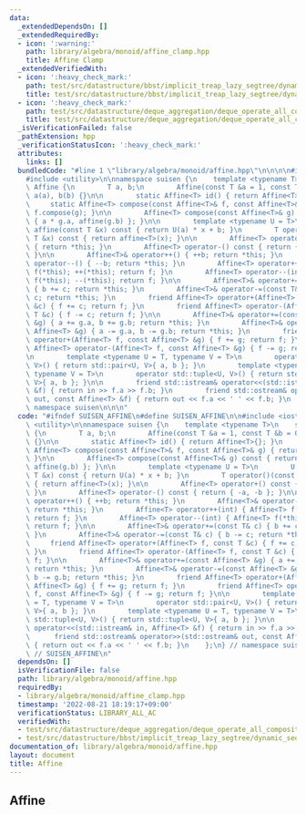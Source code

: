 ```yaml
---
data:
  _extendedDependsOn: []
  _extendedRequiredBy:
  - icon: ':warning:'
    path: library/algebra/monoid/affine_clamp.hpp
    title: Affine Clamp
  _extendedVerifiedWith:
  - icon: ':heavy_check_mark:'
    path: test/src/datastructure/bbst/implicit_treap_lazy_segtree/dynamic_sequence_range_affine_range_sum.test.cpp
    title: test/src/datastructure/bbst/implicit_treap_lazy_segtree/dynamic_sequence_range_affine_range_sum.test.cpp
  - icon: ':heavy_check_mark:'
    path: test/src/datastructure/deque_aggregation/deque_operate_all_composite.test.cpp
    title: test/src/datastructure/deque_aggregation/deque_operate_all_composite.test.cpp
  _isVerificationFailed: false
  _pathExtension: hpp
  _verificationStatusIcon: ':heavy_check_mark:'
  attributes:
    links: []
  bundledCode: "#line 1 \"library/algebra/monoid/affine.hpp\"\n\n\n\n#include <iostream>\n\
    #include <utility>\n\nnamespace suisen {\n    template <typename T>\n    struct\
    \ Affine {\n        T a, b;\n        Affine(const T &a = 1, const T &b = 0) :\
    \ a(a), b(b) {}\n\n        static Affine<T> id() { return Affine<T>{}; }\n   \
    \     static Affine<T> compose(const Affine<T>& f, const Affine<T>& g) { return\
    \ f.compose(g); }\n\n        Affine<T> compose(const Affine<T>& g) const { return\
    \ { a * g.a, affine(g.b) }; }\n\n        template <typename U = T>\n        U\
    \ affine(const T &x) const { return U(a) * x + b; }\n        T operator()(const\
    \ T &x) const { return affine<T>(x); }\n\n        Affine<T> operator+() const\
    \ { return *this; }\n        Affine<T> operator-() const { return { -a, -b };\
    \ }\n\n        Affine<T>& operator++() { ++b; return *this; }\n        Affine<T>&\
    \ operator--() { --b; return *this; }\n        Affine<T> operator++(int) { Affine<T>\
    \ f(*this); ++(*this); return f; }\n        Affine<T> operator--(int) { Affine<T>\
    \ f(*this); --(*this); return f; }\n\n        Affine<T>& operator+=(const T& c)\
    \ { b += c; return *this; }\n        Affine<T>& operator-=(const T& c) { b -=\
    \ c; return *this; }\n        friend Affine<T> operator+(Affine<T> f, const T\
    \ &c) { f += c; return f; }\n        friend Affine<T> operator-(Affine<T> f, const\
    \ T &c) { f -= c; return f; }\n\n        Affine<T>& operator+=(const Affine<T>\
    \ &g) { a += g.a, b += g.b; return *this; }\n        Affine<T>& operator-=(const\
    \ Affine<T> &g) { a -= g.a, b -= g.b; return *this; }\n        friend Affine<T>\
    \ operator+(Affine<T> f, const Affine<T> &g) { f += g; return f; }\n        friend\
    \ Affine<T> operator-(Affine<T> f, const Affine<T> &g) { f -= g; return f; }\n\
    \n        template <typename U = T, typename V = T>\n        operator std::pair<U,\
    \ V>() { return std::pair<U, V>{ a, b }; }\n        template <typename U = T,\
    \ typename V = T>\n        operator std::tuple<U, V>() { return std::tuple<U,\
    \ V>{ a, b }; }\n\n        friend std::istream& operator<<(std::istream& in, Affine<T>\
    \ &f) { return in >> f.a >> f.b; }\n        friend std::ostream& operator>>(std::ostream&\
    \ out, const Affine<T> &f) { return out << f.a << ' ' << f.b; }\n    };\n} //\
    \ namespace suisen\n\n\n"
  code: "#ifndef SUISEN_AFFINE\n#define SUISEN_AFFINE\n\n#include <iostream>\n#include\
    \ <utility>\n\nnamespace suisen {\n    template <typename T>\n    struct Affine\
    \ {\n        T a, b;\n        Affine(const T &a = 1, const T &b = 0) : a(a), b(b)\
    \ {}\n\n        static Affine<T> id() { return Affine<T>{}; }\n        static\
    \ Affine<T> compose(const Affine<T>& f, const Affine<T>& g) { return f.compose(g);\
    \ }\n\n        Affine<T> compose(const Affine<T>& g) const { return { a * g.a,\
    \ affine(g.b) }; }\n\n        template <typename U = T>\n        U affine(const\
    \ T &x) const { return U(a) * x + b; }\n        T operator()(const T &x) const\
    \ { return affine<T>(x); }\n\n        Affine<T> operator+() const { return *this;\
    \ }\n        Affine<T> operator-() const { return { -a, -b }; }\n\n        Affine<T>&\
    \ operator++() { ++b; return *this; }\n        Affine<T>& operator--() { --b;\
    \ return *this; }\n        Affine<T> operator++(int) { Affine<T> f(*this); ++(*this);\
    \ return f; }\n        Affine<T> operator--(int) { Affine<T> f(*this); --(*this);\
    \ return f; }\n\n        Affine<T>& operator+=(const T& c) { b += c; return *this;\
    \ }\n        Affine<T>& operator-=(const T& c) { b -= c; return *this; }\n   \
    \     friend Affine<T> operator+(Affine<T> f, const T &c) { f += c; return f;\
    \ }\n        friend Affine<T> operator-(Affine<T> f, const T &c) { f -= c; return\
    \ f; }\n\n        Affine<T>& operator+=(const Affine<T> &g) { a += g.a, b += g.b;\
    \ return *this; }\n        Affine<T>& operator-=(const Affine<T> &g) { a -= g.a,\
    \ b -= g.b; return *this; }\n        friend Affine<T> operator+(Affine<T> f, const\
    \ Affine<T> &g) { f += g; return f; }\n        friend Affine<T> operator-(Affine<T>\
    \ f, const Affine<T> &g) { f -= g; return f; }\n\n        template <typename U\
    \ = T, typename V = T>\n        operator std::pair<U, V>() { return std::pair<U,\
    \ V>{ a, b }; }\n        template <typename U = T, typename V = T>\n        operator\
    \ std::tuple<U, V>() { return std::tuple<U, V>{ a, b }; }\n\n        friend std::istream&\
    \ operator<<(std::istream& in, Affine<T> &f) { return in >> f.a >> f.b; }\n  \
    \      friend std::ostream& operator>>(std::ostream& out, const Affine<T> &f)\
    \ { return out << f.a << ' ' << f.b; }\n    };\n} // namespace suisen\n\n#endif\
    \ // SUISEN_AFFINE\n"
  dependsOn: []
  isVerificationFile: false
  path: library/algebra/monoid/affine.hpp
  requiredBy:
  - library/algebra/monoid/affine_clamp.hpp
  timestamp: '2022-08-21 18:19:17+09:00'
  verificationStatus: LIBRARY_ALL_AC
  verifiedWith:
  - test/src/datastructure/deque_aggregation/deque_operate_all_composite.test.cpp
  - test/src/datastructure/bbst/implicit_treap_lazy_segtree/dynamic_sequence_range_affine_range_sum.test.cpp
documentation_of: library/algebra/monoid/affine.hpp
layout: document
title: Affine
---
```

## Affine